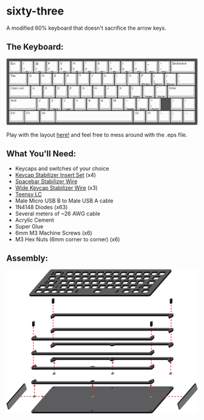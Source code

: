# sixty-three
A modified 60% keyboard that doesn't sacrifice the arrow keys.

## The Keyboard:
![layout 1](https://raw.githubusercontent.com/naschorr/sixty-three/master/kb.png)

Play with the layout [here!](http://www.keyboard-layout-editor.com/##@_backcolor=%23525050%3B&@_sm=cherry&sb=cherry&st=MX1A-11xx%3B&=Esc&=!%0A1%0A%0A%0AF1&=%2F@%0A2%0A%0A%0AF2&=%23%0A3%0A%0A%0AF3&=$%0A4%0A%0A%0AF4&=%25%0A5%0A%0A%0AF5&=%5E%0A6%0A%0A%0AF6&=%2F&%0A7%0A%0A%0AF7&=*%0A8%0A%0A%0AF8&=(%0A9%0A%0A%0AF9&=)%0A0%0A%0A%0AF10&=%2F_%0A-%0A%0A%0AF11&=+%0A%2F=%0A%0A%0AF12&_w:2%3B&=Backspace%3B&@_w:1.5%3B&=Tab&=Q&=W&=E&=R&=T&=Y&=U&=I&=O&=P%0A%0A%0A%0APrt%20Scr&=%7B%0A%5B%0A%0A%0AScrl%20Lk&=%7D%0A%5D%0A%0A%0APause&_w:1.5%3B&=%7C%0A%5C%3B&@_w:1.75%3B&=Caps%20Lock&=A&=S&=D&=F&=G&=H&=J&=K&=L%0A%0A%0A%0AInsert&=%2F:%0A%2F%3B%0A%0A%0AHome&=%22%0A'%0A%0A%0APg%20Up&_w:2.25%3B&=Enter%3B&@_w:2.25%3B&=Shift&=Z%0A%0A%0A%0AStop&=X%0A%0A%0A%0ANext&=C%0A%0A%0A%0ALast&=V&=B&=N&=M&=%3C%0A,%0A%0A%0ADelete&=%3E%0A.%0A%0A%0AEnd&=%3F%0A%2F%2F%0A%0A%0APg%20Dn&_x:0.75%3B&=%E2%86%91&=~%3B&@_w:1.25%3B&=Ctrl&_w:1.25%3B&=Fn&_w:1.25%3B&=Alt&_a:7&w:6.25%3B&=&_a:4%3B&=Os&=Fn&=%E2%86%90&=%E2%86%93&=%E2%86%92) and feel free to mess around with the .eps file.

## What You'll Need:
 - Keycaps and switches of your choice
 - [Keycap Stabilizer Insert Set](http://www.wasdkeyboards.com/index.php/products/keyboard-parts/cherry-mx-keycap-stabilizer-insert-2pcs.html) (x4)
 - [Spacebar Stabilizer Wire](http://www.wasdkeyboards.com/index.php/products/keyboard-parts/cherry-mx-stabilizer-spring-for-spacebar.html)
 - [Wide Keycap Stabilizer Wire](http://www.wasdkeyboards.com/index.php/products/keyboard-parts/cherry-mx-stabilizer-spring-for-2x-keycaps.html) (x3)
 - [Teensy LC](https://www.pjrc.com/teensy/teensyLC.html)
 - Male Micro USB B to Male USB A cable
 - 1N4148 Diodes (x63)
 - Several meters of ~26 AWG cable
 - Acrylic Cement
 - Super Glue
 - 6mm M3 Machine Screws (x6)
 - M3 Hex Nuts (6mm corner to corner) (x6)

 ## Assembly:
 ![assembly diagram](https://raw.githubusercontent.com/naschorr/sixty-three/master/sixty-three-diagram.png)